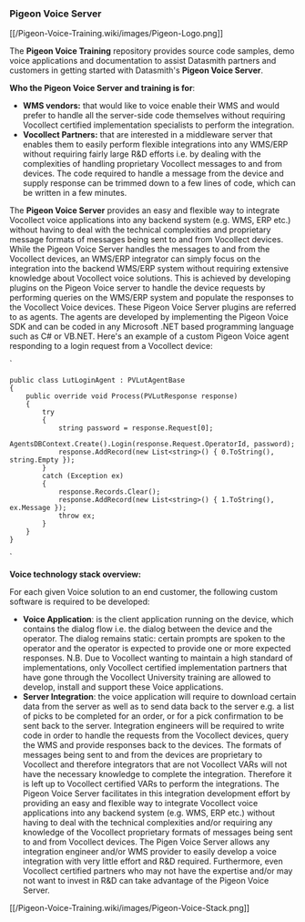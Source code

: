 ### Pigeon Voice Server

[[/Pigeon-Voice-Training.wiki/images/Pigeon-Logo.png]]

The **Pigeon Voice Training** repository provides source code samples, demo voice applications and documentation to assist Datasmith partners and customers in getting started with Datasmith's **Pigeon Voice Server**.

**Who the Pigeon Voice Server and training is for**:
* **WMS vendors:** that would like to voice enable their WMS and would prefer to handle all the server-side code themselves without requiring Vocollect certified implementation specialists to perform the integration.
* **Vocollect Partners:** that are interested in a middleware server that enables them to easily perform flexible integrations into any WMS/ERP without requiring fairly large R&D efforts i.e. by dealing with the complexities of handling proprietary Vocollect messages to and from devices. The code required to handle a message from the device and supply response can be trimmed down to a few lines of code, which can be written in a few minutes.

The **Pigeon Voice Server** provides an easy and flexible way to integrate Vocollect voice applications into any backend system (e.g. WMS, ERP etc.) without having to deal with the technical complexities and proprietary message formats of messages being sent to and from Vocollect devices. While the Pigeon Voice Server handles the messages to and from the Vocollect devices, an WMS/ERP integrator can simply focus on the integration into the backend WMS/ERP system without requiring extensive knowledge about Vocollect voice solutions. This is achieved by developing plugins on the Pigeon Voice server to handle the device requests by performing queries on the WMS/ERP system and populate the responses to the Vocollect Voice devices. These Pigeon Voice Server plugins are referred to as agents. The agents are developed by implementing the Pigeon Voice SDK and can be coded in any Microsoft .NET based programming language such as C# or VB.NET. Here's an example of a custom Pigeon Voice agent responding to a login request from a Vocollect device:

`



    public class LutLoginAgent : PVLutAgentBase
    {
        public override void Process(PVLutResponse response)
        {
            try
            {
                string password = response.Request[0];
                AgentsDBContext.Create().Login(response.Request.OperatorId, password);
                response.AddRecord(new List<string>() { 0.ToString(), string.Empty });
            }
            catch (Exception ex)
            {
                response.Records.Clear();
                response.AddRecord(new List<string>() { 1.ToString(), ex.Message });
                throw ex;
            }
        }
    }
`

**Voice technology stack overview:** 

For each given Voice solution to an end customer, the following custom software is required to be developed:

* **Voice Application**: is the client application running on the device, which contains the dialog flow i.e. the dialog between the device and the operator. The dialog remains static: certain prompts are spoken to the operator and the operator is expected to provide one or more expected responses. 
N.B. Due to Vocollect wanting to maintain a high standard of implementations, only Vocollect certified implementation partners that have gone through the Vocollect University training are allowed to develop, install and support these Voice applications.
* **Server Integration**: the voice application will require to download certain data from the server as well as to send data back to the server e.g. a list of picks to be completed for an order, or for a pick confirmation to be sent back to the server. Integration engineers will be required to write code in order to handle the requests from the Vocollect devices, query the WMS and provide responses back to the devices. The formats of messages being sent to and from the devices are proprietary to Vocollect and therefore integrators that are not Vocollect VARs will not have the necessary knowledge to complete the integration. Therefore it is left up to Vocollect certified VARs to perform the integrations. The Pigeon Voice Server facilitates in this integration development effort by providing an easy and flexible way to integrate Vocollect voice applications into any backend system (e.g. WMS, ERP etc.) without having to deal with the technical complexities and/or requiring any knowledge of the Vocollect proprietary formats of messages being sent to and from Vocollect devices. The Pigen Voice Server allows any integration engineer and/or WMS provider to easily develop a voice integration with very little effort and R&D required. Furthermore, even Vocollect certified partners who may not have the expertise and/or may not want to invest in R&D can take advantage of the Pigeon Voice Server.

[[/Pigeon-Voice-Training.wiki/images/Pigeon-Voice-Stack.png]]